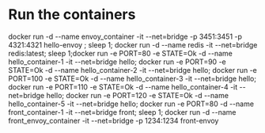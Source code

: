 # Run the containers

docker run -d --name envoy_container -it --net=bridge -p 3451:3451 -p 4321:4321 hello-envoy ; sleep 1; docker run -d --name redis -it --net=bridge redis:latest; sleep 1;docker run -e PORT=80 -e STATE=Ok -d --name hello_container-1 -it --net=bridge hello; docker run -e PORT=90 -e STATE=Ok -d --name hello_container-2 -it --net=bridge hello; docker run -e PORT=100 -e STATE=Ok -d --name hello_container-3 -it --net=bridge hello; docker run -e PORT=110 -e STATE=Ok -d --name hello_container-4 -it --net=bridge hello; docker run -e PORT=120 -e STATE=Ok -d --name hello_container-5 -it --net=bridge hello; docker run -e PORT=80 -d --name front_container-1 -it --net=bridge front; sleep 1; docker run -d --name front_envoy_container -it --net=bridge -p 1234:1234 front-envoy
